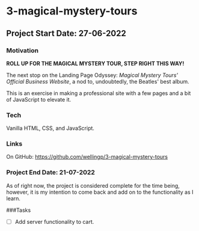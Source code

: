 # 3-magical-mystery-tours

## Project Start Date: 27-06-2022

### Motivation

**ROLL UP FOR THE MAGICAL MYSTERY TOUR, STEP RIGHT THIS WAY!**

The next stop on the Landing Page Odyssey: *Magical Mystery Tours' Official Business Website*, a nod to, undoubtedly, the Beatles' best album.

This is an exercise in making a professional site with a few pages and a bit of JavaScript to elevate it.

### Tech
Vanilla HTML, CSS, and JavaScript.

### Links

On GitHub: https://github.com/wellingp/3-magical-mystery-tours

### Project End Date: 21-07-2022

As of right now, the project is considered complete for the time being, however, it is my intention to come back and add on to the functionality as I learn.

###Tasks

- [ ] Add server functionality to cart.